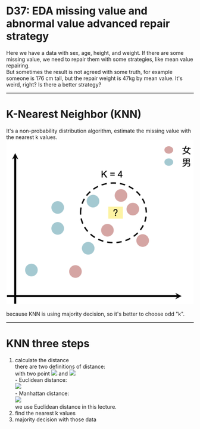 # D37: EDA missing value and abnormal value advanced repair strategy
Here we have a data with sex, age, height, and weight. If there are some missing value, we need to repair them with some strategies, like mean value repairing.<br>
But sometimes the result is not agreed with some truth, for example someone is 176 cm tall, but the repair weight is 47kg by mean value. It's weird, right? Is there a better strategy?<br>
* * *
# K-Nearest Neighbor (KNN)
It's a non-probability distribution algorithm, estimate the missing value with the nearest k values.<br>
![plot](Fig1.png)

because KNN is using majority decision, so it's better to choose odd "k".<br>
* * *
# KNN three steps
1. calculate the distance<br>
	there are two definitions of distance:<br>
		with two point <img src="http://latex.codecogs.com/svg.latex?A=(x_1,&space;...,&space;x_n)" /> and <img src="http://latex.codecogs.com/svg.latex?B=(y_1,&space;...,&space;y_n)" /><br>
		- Euclidean distance:<br>
			<img src="http://latex.codecogs.com/svg.latex?D=\sqrt{\sum_{i=1}^n(x_i-y_i)}" /><br>
		- Manhattan distance:<br>
			<img src="http://latex.codecogs.com/svg.latex?D=\sum_{i=1}^n|x_i-y_i|" /><br>
	we use Euclidean distance in this lecture.<br>
2. find the nearest k values<br>
3. majority decision with those data<br>










